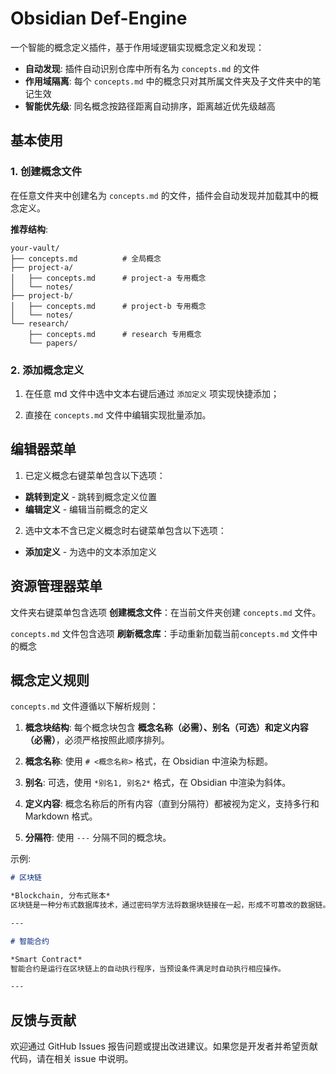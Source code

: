 # Obsidian Def-Engine

一个智能的概念定义插件，基于作用域逻辑实现概念定义和发现：

-   **自动发现**: 插件自动识别仓库中所有名为 `concepts.md` 的文件
-   **作用域隔离**: 每个 `concepts.md` 中的概念只对其所属文件夹及子文件夹中的笔记生效
-   **智能优先级**: 同名概念按路径距离自动排序，距离越近优先级越高

## 基本使用

### 1. 创建概念文件

在任意文件夹中创建名为 `concepts.md` 的文件，插件会自动发现并加载其中的概念定义。

**推荐结构**:

```
your-vault/
├── concepts.md          # 全局概念
├── project-a/
│   ├── concepts.md      # project-a 专用概念
│   └── notes/
├── project-b/
│   ├── concepts.md      # project-b 专用概念
│   └── notes/
└── research/
    ├── concepts.md      # research 专用概念
    └── papers/
```

### 2. 添加概念定义

1. 在任意 md 文件中选中文本右键后通过 `添加定义` 项实现快捷添加；

2. 直接在 `concepts.md` 文件中编辑实现批量添加。

## 编辑器菜单

1. 已定义概念右键菜单包含以下选项：

-   **跳转到定义** - 跳转到概念定义位置
-   **编辑定义** - 编辑当前概念的定义

2. 选中文本不含已定义概念时右键菜单包含以下选项：

-   **添加定义** - 为选中的文本添加定义

## 资源管理器菜单

文件夹右键菜单包含选项 **创建概念文件**：在当前文件夹创建 `concepts.md` 文件。

`concepts.md` 文件包含选项 **刷新概念库**：手动重新加载当前`concepts.md` 文件中的概念

## 概念定义规则

`concepts.md` 文件遵循以下解析规则：

1. **概念块结构**: 每个概念块包含 **概念名称（必需）、别名（可选）和定义内容（必需）**，必须严格按照此顺序排列。

2. **概念名称**: 使用 `# <概念名称>` 格式，在 Obsidian 中渲染为标题。

3. **别名**: 可选，使用 `*别名1, 别名2*` 格式，在 Obsidian 中渲染为斜体。

4. **定义内容**: 概念名称后的所有内容（直到分隔符）都被视为定义，支持多行和 Markdown 格式。

5. **分隔符**: 使用 `---` 分隔不同的概念块。

示例:

```markdown
# 区块链

*Blockchain, 分布式账本*
区块链是一种分布式数据库技术，通过密码学方法将数据块链接在一起，形成不可篡改的数据链。

---

# 智能合约

*Smart Contract*
智能合约是运行在区块链上的自动执行程序，当预设条件满足时自动执行相应操作。

---
```

## 反馈与贡献

欢迎通过 GitHub Issues 报告问题或提出改进建议。如果您是开发者并希望贡献代码，请在相关 issue 中说明。
